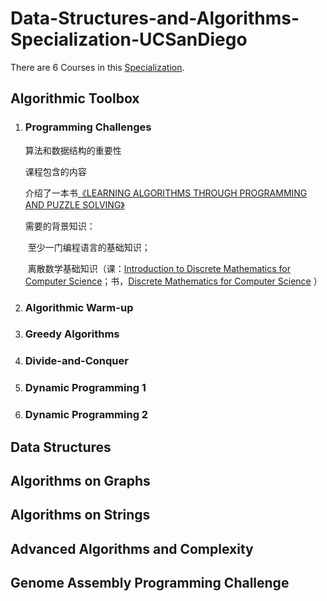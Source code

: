 # Data-Structures-and-Algorithms-Specialization-UCSanDiego
There are 6 Courses in this [Specialization](https://www.coursera.org/specializations/data-structures-algorithms?=#courses).

## Algorithmic Toolbox

1. ### Programming Challenges

   算法和数据结构的重要性

   课程包含的内容

   介绍了一本书[《LEARNING ALGORITHMS THROUGH PROGRAMMING AND PUZZLE SOLVING》](https://learningalgorithms.tilda.ws/?utm_source=coursera&utm_media=reading)

   需要的背景知识：

   ​	至少一门编程语言的基础知识；

   ​	离散数学基础知识（课：[Introduction to Discrete Mathematics for Computer Science](http://bit.ly/dmalgoreading)；书，[Discrete Mathematics for Computer Science](https://bit.ly/2Oj63T0) ）

2. ### Algorithmic Warm-up

3. ### Greedy Algorithms

4. ### Divide-and-Conquer

5. ### Dynamic Programming 1

6. ### Dynamic Programming 2

## Data Structures

## Algorithms on Graphs

## Algorithms on Strings

## Advanced Algorithms and Complexity

## Genome Assembly Programming Challenge
